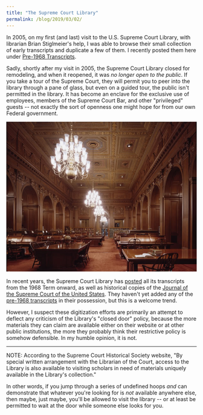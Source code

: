 ```yaml
---
title: "The Supreme Court Library"
permalink: /blog/2019/03/02/
---
```


In 2005, on my first (and last) visit to the U.S. Supreme Court Library, with librarian Brian
Stiglmeier's help, I was able to browse their small collection of early transcripts and duplicate
a few of them.  I recently posted them here under [Pre-1968 Transcripts](/transcripts/pre-1968/).

Sadly, shortly after my visit in 2005, the Supreme Court Library closed for remodeling, and
when it reopened, it was *no longer open to the public*.  If you take a tour of the Supreme Court,
they will permit you to peer into the library through a pane of glass, but even on a guided tour,
the public isn't permitted in the library.  It has become an enclave for the exclusive use of
employees, members of the Supreme Court Bar, and other "privileged" guests -- not exactly the sort
of openness one might hope for from our own Federal government.

![Supreme Court Library](/assets/images/scotus/Supreme-Court-Library.jpg)

In recent years, the Supreme Court Library has
[posted](https://www.supremecourt.gov/oral_arguments/archived_transcripts/1968) all its transcripts
from the 1968 Term onward, as well as historical copies of the
[Journal of the Supreme Court of the United States](https://www.supremecourt.gov/orders/scannedjournals.aspx).
They haven't yet added any of the [pre-1968 transcripts](/transcripts/pre-1968/) in their possession,
but this is a welcome trend.

However, I suspect these digitization efforts are primarily an attempt to deflect any criticism
of the Library's "closed door" policy, because the more materials they can claim are available
either on their website or at other public institutions, the more they probably think their
restrictive policy is somehow defensible.  In my humble opinion, it is not.

---

NOTE: According to the Supreme Court Historical Society website, "By special written arrangement
with the Librarian of the Court, access to the Library is also available to visiting scholars in need
of materials uniquely available in the Library's collection."

In other words, if you jump through a series of undefined hoops *and* can demonstrate that whatever
you're looking for is *not* available anywhere else, then maybe, just maybe, you'll be allowed to visit
the library -- or at least be permitted to wait at the door while someone else looks for you.
